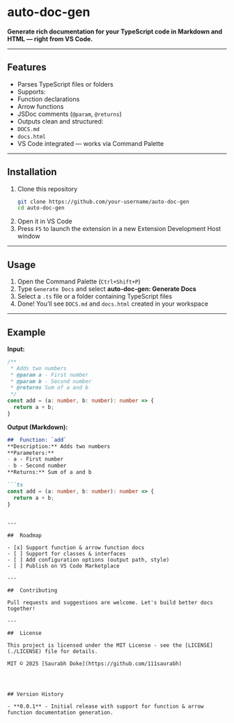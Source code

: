 #  auto-doc-gen

**Generate rich documentation for your TypeScript code in Markdown and HTML — right from VS Code.**

---

## Features

-  Parses TypeScript files or folders
-  Supports:
  - Function declarations
  - Arrow functions
  - JSDoc comments (`@param`, `@returns`)
-  Outputs clean and structured:
  - `DOCS.md`
  - `docs.html`
-  VS Code integrated — works via Command Palette

---

##  Installation

1. Clone this repository  
   ```bash
   git clone https://github.com/your-username/auto-doc-gen
   cd auto-doc-gen
   ```
2. Open it in VS Code
3. Press `F5` to launch the extension in a new Extension Development Host window

---

##  Usage

1. Open the Command Palette (`Ctrl+Shift+P`)
2. Type `Generate Docs` and select **auto-doc-gen: Generate Docs**
3. Select a `.ts` file or a folder containing TypeScript files
4. Done! You’ll see `DOCS.md` and `docs.html` created in your workspace

---

##  Example

**Input:**

```ts
/**
 * Adds two numbers
 * @param a - First number
 * @param b - Second number
 * @returns Sum of a and b
 */
const add = (a: number, b: number): number => {
  return a + b;
}
```

**Output (Markdown):**
```markdown
##  Function: `add`
**Description:** Adds two numbers  
**Parameters:**
- a - First number
- b - Second number  
**Returns:** Sum of a and b

```ts
const add = (a: number, b: number): number => {
  return a + b;
}
```
```

---

##  Roadmap

- [x] Support function & arrow function docs
- [ ] Support for classes & interfaces
- [ ] Add configuration options (output path, style)
- [ ] Publish on VS Code Marketplace

---

##  Contributing

Pull requests and suggestions are welcome. Let's build better docs together! 

---

##  License

This project is licensed under the MIT License - see the [LICENSE](./LICENSE) file for details.

MIT © 2025 [Saurabh Doke](https://github.com/111saurabh)




## Version History

- **0.0.1** - Initial release with support for function & arrow function documentation generation.
